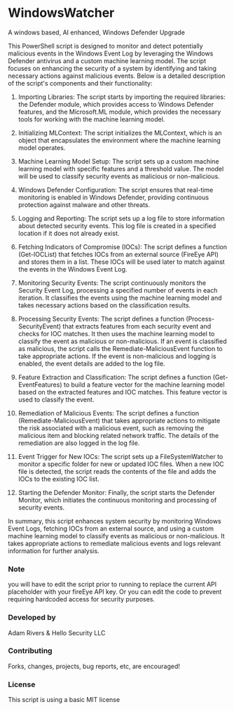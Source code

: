 # WindowsWatcher
A windows based, AI enhanced, Windows Defender Upgrade

This PowerShell script is designed to monitor and detect potentially malicious events in the Windows Event Log by leveraging the Windows Defender antivirus and a custom machine learning model. The script focuses on enhancing the security of a system by identifying and taking necessary actions against malicious events. Below is a detailed description of the script's components and their functionality:

1. Importing Libraries: The script starts by importing the required libraries: the Defender module, which provides access to Windows Defender features, and the Microsoft.ML module, which provides the necessary tools for working with the machine learning model.

2. Initializing MLContext: The script initializes the MLContext, which is an object that encapsulates the environment where the machine learning model operates.

3. Machine Learning Model Setup: The script sets up a custom machine learning model with specific features and a threshold value. The model will be used to classify security events as malicious or non-malicious.

4. Windows Defender Configuration: The script ensures that real-time monitoring is enabled in Windows Defender, providing continuous protection against malware and other threats.

5. Logging and Reporting: The script sets up a log file to store information about detected security events. This log file is created in a specified location if it does not already exist.

6. Fetching Indicators of Compromise (IOCs): The script defines a function (Get-IOCList) that fetches IOCs from an external source (FireEye API) and stores them in a list. These IOCs will be used later to match against the events in the Windows Event Log.

7. Monitoring Security Events: The script continuously monitors the Security Event Log, processing a specified number of events in each iteration. It classifies the events using the machine learning model and takes necessary actions based on the classification results.

8. Processing Security Events: The script defines a function (Process-SecurityEvent) that extracts features from each security event and checks for IOC matches. It then uses the machine learning model to classify the event as malicious or non-malicious. If an event is classified as malicious, the script calls the Remediate-MaliciousEvent function to take appropriate actions. If the event is non-malicious and logging is enabled, the event details are added to the log file.

9. Feature Extraction and Classification: The script defines a function (Get-EventFeatures) to build a feature vector for the machine learning model based on the extracted features and IOC matches. This feature vector is used to classify the event.

10. Remediation of Malicious Events: The script defines a function (Remediate-MaliciousEvent) that takes appropriate actions to mitigate the risk associated with a malicious event, such as removing the malicious item and blocking related network traffic. The details of the remediation are also logged in the log file.

11. Event Trigger for New IOCs: The script sets up a FileSystemWatcher to monitor a specific folder for new or updated IOC files. When a new IOC file is detected, the script reads the contents of the file and adds the IOCs to the existing IOC list.

12. Starting the Defender Monitor: Finally, the script starts the Defender Monitor, which initiates the continuous monitoring and processing of security events.

In summary, this script enhances system security by monitoring Windows Event Logs, fetching IOCs from an external source, and using a custom machine learning model to classify events as malicious or non-malicious. It takes appropriate actions to remediate malicious events and logs relevant information for further analysis.

### Note 

you will have to edit the script prior to running to replace the current API placeholder with your fireEye API key. Or you can edit the code to prevent requiring hardcoded access for security purposes.

### Developed by

Adam Rivers & Hello Security LLC

### Contributing 

Forks, changes, projects, bug reports, etc, are encouraged! 

### License 

This script is using a basic MIT license 
